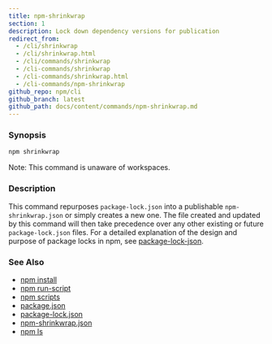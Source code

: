 ```yaml
---
title: npm-shrinkwrap
section: 1
description: Lock down dependency versions for publication
redirect_from:
  - /cli/shrinkwrap
  - /cli/shrinkwrap.html
  - /cli/commands/shrinkwrap
  - /cli-commands/shrinkwrap
  - /cli-commands/shrinkwrap.html
  - /cli-commands/npm-shrinkwrap
github_repo: npm/cli
github_branch: latest
github_path: docs/content/commands/npm-shrinkwrap.md
---
```


### Synopsis

```bash
npm shrinkwrap
```

Note: This command is unaware of workspaces.

### Description

This command repurposes `package-lock.json` into a publishable
`npm-shrinkwrap.json` or simply creates a new one. The file created and
updated by this command will then take precedence over any other existing
or future `package-lock.json` files. For a detailed explanation of the
design and purpose of package locks in npm, see
[package-lock-json](/cli/v7/configuring-npm/package-lock-json).

### See Also

* [npm install](/cli/v7/commands/npm-install)
* [npm run-script](/cli/v7/commands/npm-run-script)
* [npm scripts](/cli/v7/using-npm/scripts)
* [package.json](/cli/v7/configuring-npm/package-json)
* [package-lock.json](/cli/v7/configuring-npm/package-lock-json)
* [npm-shrinkwrap.json](/cli/v7/configuring-npm/npm-shrinkwrap-json)
* [npm ls](/cli/v7/commands/npm-ls)
